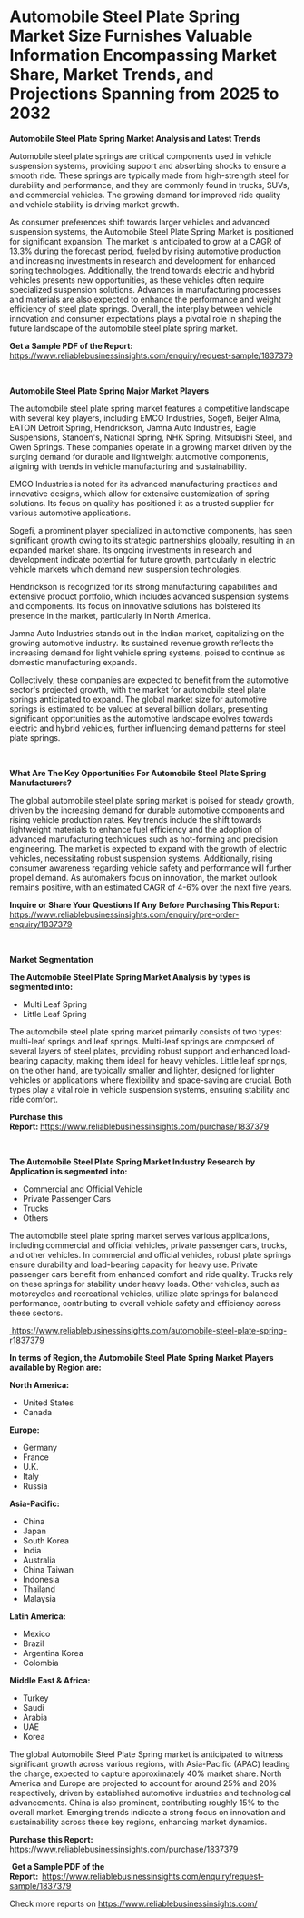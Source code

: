 <p><h1>Automobile Steel Plate Spring Market Size Furnishes Valuable Information Encompassing Market Share, Market Trends, and Projections Spanning from 2025 to 2032</h1></p><p><strong>Automobile Steel Plate Spring Market Analysis and Latest Trends</strong></p>
<p><p>Automobile steel plate springs are critical components used in vehicle suspension systems, providing support and absorbing shocks to ensure a smooth ride. These springs are typically made from high-strength steel for durability and performance, and they are commonly found in trucks, SUVs, and commercial vehicles. The growing demand for improved ride quality and vehicle stability is driving market growth. </p><p>As consumer preferences shift towards larger vehicles and advanced suspension systems, the Automobile Steel Plate Spring Market is positioned for significant expansion. The market is anticipated to grow at a CAGR of 13.3% during the forecast period, fueled by rising automotive production and increasing investments in research and development for enhanced spring technologies. Additionally, the trend towards electric and hybrid vehicles presents new opportunities, as these vehicles often require specialized suspension solutions. Advances in manufacturing processes and materials are also expected to enhance the performance and weight efficiency of steel plate springs. Overall, the interplay between vehicle innovation and consumer expectations plays a pivotal role in shaping the future landscape of the automobile steel plate spring market.</p></p>
<p><strong>Get a Sample PDF of the Report:&nbsp;</strong> <a href="https://www.reliablebusinessinsights.com/enquiry/request-sample/1837379?utm_campaign=2646&utm_medium=2&utm_source=Github&utm_content=ia&utm_term=28022025&utm_id=automobile-steel-plate-spring">https://www.reliablebusinessinsights.com/enquiry/request-sample/1837379</a></p>
<p>&nbsp;</p>
<p><strong>Automobile Steel Plate Spring Major Market Players</strong></p>
<p><p>The automobile steel plate spring market features a competitive landscape with several key players, including EMCO Industries, Sogefi, Beijer Alma, EATON Detroit Spring, Hendrickson, Jamna Auto Industries, Eagle Suspensions, Standen's, National Spring, NHK Spring, Mitsubishi Steel, and Owen Springs. These companies operate in a growing market driven by the surging demand for durable and lightweight automotive components, aligning with trends in vehicle manufacturing and sustainability.</p><p>EMCO Industries is noted for its advanced manufacturing practices and innovative designs, which allow for extensive customization of spring solutions. Its focus on quality has positioned it as a trusted supplier for various automotive applications. </p><p>Sogefi, a prominent player specialized in automotive components, has seen significant growth owing to its strategic partnerships globally, resulting in an expanded market share. Its ongoing investments in research and development indicate potential for future growth, particularly in electric vehicle markets which demand new suspension technologies.</p><p>Hendrickson is recognized for its strong manufacturing capabilities and extensive product portfolio, which includes advanced suspension systems and components. Its focus on innovative solutions has bolstered its presence in the market, particularly in North America.</p><p>Jamna Auto Industries stands out in the Indian market, capitalizing on the growing automotive industry. Its sustained revenue growth reflects the increasing demand for light vehicle spring systems, poised to continue as domestic manufacturing expands.</p><p>Collectively, these companies are expected to benefit from the automotive sector's projected growth, with the market for automobile steel plate springs anticipated to expand. The global market size for automotive springs is estimated to be valued at several billion dollars, presenting significant opportunities as the automotive landscape evolves towards electric and hybrid vehicles, further influencing demand patterns for steel plate springs.</p></p>
<p>&nbsp;</p>
<p><strong>What Are The Key Opportunities For Automobile Steel Plate Spring Manufacturers?</strong></p>
<p><p>The global automobile steel plate spring market is poised for steady growth, driven by the increasing demand for durable automotive components and rising vehicle production rates. Key trends include the shift towards lightweight materials to enhance fuel efficiency and the adoption of advanced manufacturing techniques such as hot-forming and precision engineering. The market is expected to expand with the growth of electric vehicles, necessitating robust suspension systems. Additionally, rising consumer awareness regarding vehicle safety and performance will further propel demand. As automakers focus on innovation, the market outlook remains positive, with an estimated CAGR of 4-6% over the next five years.</p></p>
<p><strong>Inquire or Share Your Questions If Any Before Purchasing This Report:</strong> <a href="https://www.reliablebusinessinsights.com/enquiry/pre-order-enquiry/1837379?utm_campaign=2646&utm_medium=2&utm_source=Github&utm_content=ia&utm_term=28022025&utm_id=automobile-steel-plate-spring">https://www.reliablebusinessinsights.com/enquiry/pre-order-enquiry/1837379</a></p>
<p>&nbsp;</p>
<p><strong>Market Segmentation</strong></p>
<p><strong>The Automobile Steel Plate Spring Market Analysis by types is segmented into:</strong></p>
<p><ul><li>Multi Leaf Spring</li><li>Little Leaf Spring</li></ul></p>
<p><p>The automobile steel plate spring market primarily consists of two types: multi-leaf springs and leaf springs. Multi-leaf springs are composed of several layers of steel plates, providing robust support and enhanced load-bearing capacity, making them ideal for heavy vehicles. Little leaf springs, on the other hand, are typically smaller and lighter, designed for lighter vehicles or applications where flexibility and space-saving are crucial. Both types play a vital role in vehicle suspension systems, ensuring stability and ride comfort.</p></p>
<p><strong>Purchase this Report:&nbsp;</strong><a href="https://www.reliablebusinessinsights.com/purchase/1837379?utm_campaign=2646&utm_medium=2&utm_source=Github&utm_content=ia&utm_term=28022025&utm_id=automobile-steel-plate-spring">https://www.reliablebusinessinsights.com/purchase/1837379</a></p>
<p>&nbsp;</p>
<p><strong>The Automobile Steel Plate Spring Market Industry Research by Application is segmented into:</strong></p>
<p><ul><li>Commercial and Official Vehicle</li><li>Private Passenger Cars</li><li>Trucks</li><li>Others</li></ul></p>
<p><p>The automobile steel plate spring market serves various applications, including commercial and official vehicles, private passenger cars, trucks, and other vehicles. In commercial and official vehicles, robust plate springs ensure durability and load-bearing capacity for heavy use. Private passenger cars benefit from enhanced comfort and ride quality. Trucks rely on these springs for stability under heavy loads. Other vehicles, such as motorcycles and recreational vehicles, utilize plate springs for balanced performance, contributing to overall vehicle safety and efficiency across these sectors.</p></p>
<p><a href="https://www.reliablebusinessinsights.com/automobile-steel-plate-spring-r1837379?utm_campaign=2646&utm_medium=2&utm_source=Github&utm_content=ia&utm_term=28022025&utm_id=automobile-steel-plate-spring">&nbsp;https://www.reliablebusinessinsights.com/automobile-steel-plate-spring-r1837379</a></p>
<p><strong>In terms of Region, the Automobile Steel Plate Spring Market Players available by Region are:</strong></p>
<p>
    <p> <strong> North America: </strong>
        <ul>
            <li>United States</li>
            <li>Canada</li>
        </ul>
        </p> 
    <p> <strong> Europe: </strong>
        <ul>
            <li>Germany</li>
            <li>France</li>
            <li>U.K.</li>
            <li>Italy</li>
            <li>Russia</li>
        </ul>
        </p> 
    <p> <strong> Asia-Pacific: </strong>
        <ul>
            <li>China</li>
            <li>Japan</li>
            <li>South Korea</li>
            <li>India</li>
            <li>Australia</li>
            <li>China Taiwan</li>
            <li>Indonesia</li>
            <li>Thailand</li>
            <li>Malaysia</li>
        </ul>
        </p> 
    <p> <strong> Latin America: </strong>
        <ul>
            <li>Mexico</li>
            <li>Brazil</li>
            <li>Argentina Korea</li>
            <li>Colombia</li>
        </ul>
        </p> 
    <p> <strong> Middle East & Africa: </strong>
        <ul>
            <li>Turkey</li>
            <li>Saudi</li>
            <li>Arabia</li>
            <li>UAE</li>
            <li>Korea</li>
        </ul>
    </p>
    </p>
<p><p>The global Automobile Steel Plate Spring market is anticipated to witness significant growth across various regions, with Asia-Pacific (APAC) leading the charge, expected to capture approximately 40% market share. North America and Europe are projected to account for around 25% and 20% respectively, driven by established automotive industries and technological advancements. China is also prominent, contributing roughly 15% to the overall market. Emerging trends indicate a strong focus on innovation and sustainability across these key regions, enhancing market dynamics.</p></p>
<p><strong>Purchase this Report: </strong><a href="https://www.reliablebusinessinsights.com/purchase/1837379?utm_campaign=2646&utm_medium=2&utm_source=Github&utm_content=ia&utm_term=28022025&utm_id=automobile-steel-plate-spring">https://www.reliablebusinessinsights.com/purchase/1837379</a></p>
<p>&nbsp;<strong>Get a Sample PDF of the Report:&nbsp;&nbsp;</strong><a href="https://www.reliablebusinessinsights.com/enquiry/request-sample/1837379?utm_campaign=2646&utm_medium=2&utm_source=Github&utm_content=ia&utm_term=28022025&utm_id=automobile-steel-plate-spring">https://www.reliablebusinessinsights.com/enquiry/request-sample/1837379</a></p>
<p><strong></strong></p>
<p>Check more reports on <a href="https://www.reliablebusinessinsights.com/?utm_campaign=2646&utm_medium=2&utm_source=Github&utm_content=ia&utm_term=28022025&utm_id=automobile-steel-plate-spring">https://www.reliablebusinessinsights.com/</a></p>
